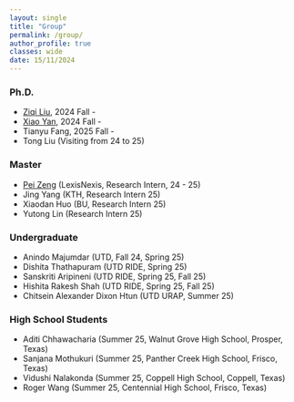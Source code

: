 ```yaml
---
layout: single
title: "Group"
permalink: /group/
author_profile: true
classes: wide
date: 15/11/2024
---
```


### Ph.D.

* [Ziqi Liu](https://scholar.google.com/citations?user=Lk6WrzsAAAAJ), 2024 Fall -
* [Xiao Yan](https://www.linkedin.com/in/xiao-yan-4b81651a3/), 2024 Fall -
* Tianyu Fang, 2025 Fall - 
* Tong Liu (Visiting from 24 to 25)


### Master

* [Pei Zeng](https://www.linkedin.com/in/pei-zeng/) (LexisNexis, Research Intern, 24 - 25)
* Jing Yang (KTH, Research Intern 25)
* Xiaodan Huo (BU, Research Intern 25)
* Yutong Lin (Research Intern 25)

### Undergraduate
* Anindo Majumdar (UTD, Fall 24, Spring 25)
* Dishita Thathapuram (UTD RIDE, Spring 25)
* Sanskriti Aripineni (UTD RIDE, Spring 25, Fall 25)
* Hishita Rakesh Shah (UTD RIDE, Spring 25, Fall 25)
* Chitsein Alexander Dixon Htun (UTD URAP, Summer 25)

### High School Students
* Aditi Chhawacharia (Summer 25, Walnut Grove High School, Prosper, Texas)
* Sanjana Mothukuri (Summer 25, Panther Creek High School, Frisco, Texas)
* Vidushi Nalakonda (Summer 25, Coppell High School, Coppell, Texas)
* Roger Wang (Summer 25, Centennial High School, Frisco, Texas)